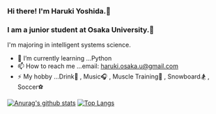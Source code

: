 ### Hi there! I'm Haruki Yoshida.👋

### I am a junior student at Osaka University.🏫 
I'm majoring in intelligent systems science.

- 🌱 I’m currently learning ...Python
- 📫 How to reach me ...email: haruki.osaka.u@gmail.com
- ⚡ My hobby ...Drink🍺 , Music🎧 , Muscle Training💪 , Snowboard🏂 , Soccer⚽   
  
[![Anurag's github stats](https://github-readme-stats.vercel.app/api?username=yoshiyoshiharu)](https://github.com/anuraghazra/github-readme-stats)
[![Top Langs](https://github-readme-stats.vercel.app/api/top-langs/?username=yoshiyoshiharu&layout=compact)](https://github.com/anuraghazra/github-readme-stats)

